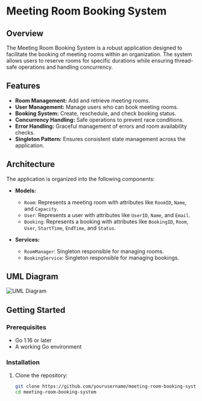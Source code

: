 # Meeting Room Booking System

## Overview

The Meeting Room Booking System is a robust application designed to facilitate the booking of meeting rooms within an organization. The system allows users to reserve rooms for specific durations while ensuring thread-safe operations and handling concurrency.

## Features

- **Room Management:** Add and retrieve meeting rooms.
- **User Management:** Manage users who can book meeting rooms.
- **Booking System:** Create, reschedule, and check booking status.
- **Concurrency Handling:** Safe operations to prevent race conditions.
- **Error Handling:** Graceful management of errors and room availability checks.
- **Singleton Pattern:** Ensures consistent state management across the application.

## Architecture

The application is organized into the following components:

- **Models:**
  - `Room`: Represents a meeting room with attributes like `RoomID`, `Name`, and `Capacity`.
  - `User`: Represents a user with attributes like `UserID`, `Name`, and `Email`.
  - `Booking`: Represents a booking with attributes like `BookingID`, `Room`, `User`, `StartTime`, `EndTime`, and `Status`.

- **Services:**
  - `RoomManager`: Singleton responsible for managing rooms.
  - `BookingService`: Singleton responsible for managing bookings.

## UML Diagram

![UML Diagram](https://github.com/DaZZler12/meeting_room_booking_system/blob/main/Screenshot%202024-10-04%20at%2010.28.52%E2%80%AFPM.png)

## Getting Started

### Prerequisites

- Go 1.16 or later
- A working Go environment

### Installation

1. Clone the repository:
   ```bash
   git clone https://github.com/yourusername/meeting-room-booking-system.git
   cd meeting-room-booking-system
